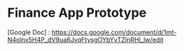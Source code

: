 # Finance App Prototype

[Google Doc] : https://docs.google.com/document/d/1mt-N4olnx5H4P_dV9ua6JvqFtysgOYbYvTZlnRHl_lw/edit
